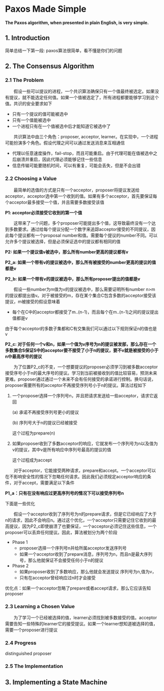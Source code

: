 # Paxos Made Simple

**The Paxos algorithm, when presented in plain English, is very simple.**

## 1. Introduction

简单总结一下第一段: paxos算法很简单，看不懂是你们的问题

## 2. The Consensus Algorithm

### 2.1 The Problem

&emsp;&emsp;假设一些可以提议的进程，一个共识算法确保只有一个值最终被选定。如果没有提议，就不能选定任何值。如果一个值被选定了，所有进程都要能够学习到这个值。共识的安全要求如下

- 只有一个提议的值可能被选中
- 只有一个值能被选中
- 一个进程只有在一个值被选中后才能知道它被选中了

&emsp;&emsp;共识算法中由三个角色：proposer, acceptor, learner。在实现中，一个进程可能扮演多个角色。假设代理之间可以通过发送消息来互相通信

- 代理以任意速度操作，fail-stop，而且可能重启。由于代理可能在值被选中之后崩溃并重启，因此代理必须能够记住一些信息
- 信息传输可能要随机时间，可以有重复，可能会丢失，但是不会出错

### 2.2 Choosing a Value

&emsp;&emsp;最简单的选值的方式是只有一个acceptor，proposer将提议发送给acceptor，acceptor选中第一个收到的值。如果有多个acceptor，首先要保证每个acceptor最多接受一个值，并且需要多数接受该值

**P1: acceptor必须接受它收到的第一个值**

&emsp;&emsp;这带来了一个问题，多个proposer可能提出多个值，这导致最终没有一个达到多数要求。通过给每个提议分配一个数字来追踪acceptor接受的不同提议，因此每个提议都有一个proposal number和值。需要每个提议的number不同。可以允许多个提议被选择，但是必须保证选中的提议都有相同的值

**P2: 如果一个提议值v被选中，那么所有number更高的提议都有v**

**P2_a: 如果一个带有v的提议被选中，那么所有被接受的number更高的提议的值都是v**

**P2_b: 如果一个带有v的提议被选中，那么所有proposer提出的值都是v**

&emsp;&emsp;假设一些number为m值为v的提议被选中，那么需要证明所有number n>m的提议都提出值v。对于被接受的m，存在某个集合C包含多数的acceptor接受该提议，m被接受的假设意味着

- 每个在C中的acceptor都接受了m..(n-1)，而且每个在m..(n-1)之间的提议提出值都是v

由于每个acceptor的多数子集都和C有交集我们可以通过以下规则保证n的值也是v

**P2_c: 对于任何一个v和n，如果一个值为v序号为n的提议被发部，那么存在一个多数集合S保证S中的acceptor要不接受了小于n的提议，要不v就是被接受的小于n中最高序号的提议**

&emsp;&emsp;为了位置P2_c的不变，一个想要提议的proposer必须学习到被多数acceptor接受序号小于n的最大序号的提议。学习到当前被接收到的值比较容易，预测未来更难。proposer通过通过一个未来不会有任何接受的承诺进行控制。换句话说，proposer需要所有的acceptor不再接受序列号小于n的提议。算法过程如下

1. 一个proposer选择一个序列号n，并且把请求发送给一些acceptor，请求它返回

   (a) 承诺不再接受序列号更小的提议

   (b) 序列号大于n的提议已经被接受

   这个过程为prepare(n)

2. 如果proposer收到了多数acceptor的响应，它就发布一个序列号为n以及值为v的提议，其中v是所有响应中序列号最高的提议的值

   这个过程成为accept

&emsp;&emsp;对于acceptor，它能接受两种请求，prepare和accept。一个acceptor可以在不影响安全性的情况下忽略任何请求。因此我们必须规定acceptor响应的条件，对于accept，需要满足以下条件

**P1_a：只有在没有响应过更高序列号的情况下可以接受序列号n**

下面是一些优化

&emsp;&emsp;假设一个acceptor收到了序列号为n的prepare请求，但是它已经响应了大于n的请求，因此不会响应n。通过这个优化，一个acceptor只需要记住它收到的最高提议，因为P2_c即使崩溃了也要保证，一个acceptor必须记住这些信息，一个proposer可以丢弃任何提议。因此，算法被划分为两个阶段

- Phase 1
  - proposer选择一个序列号n并给所属acceptor发送序列号
  - 如果一个acceptor收到了prepare消息，序列号为n，而且n是最大序列号，那么他就保证不会接受任何小于n的提议
- Phase 2
  - 如果proposer收到了多数响应，那么他就会发送提议 序列号为n,值为v，
  - 只有在acceptor曾经响应过n时才会接受

优化点：如果一个acceptor忽略了prepare或者accept请求，那么它应该告知proposer

### 2.3 Learning a Chosen Value

&emsp;&emsp;为了学习一个已经被选择的值，learner必须找到被多数接受的值。acceptor需要告知一些特殊的learner它的接受提议。如果一个learner想知道被选择的值，需要一个proposer进行提议

### 2.4 Progress

distinguished proposer

### 2.5 The Implementation

## 3.  Implementing a State Machine

